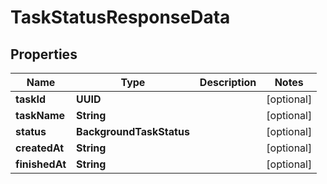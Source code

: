 

# TaskStatusResponseData


## Properties

| Name | Type | Description | Notes |
|------------ | ------------- | ------------- | -------------|
|**taskId** | **UUID** |  |  [optional] |
|**taskName** | **String** |  |  [optional] |
|**status** | **BackgroundTaskStatus** |  |  [optional] |
|**createdAt** | **String** |  |  [optional] |
|**finishedAt** | **String** |  |  [optional] |



